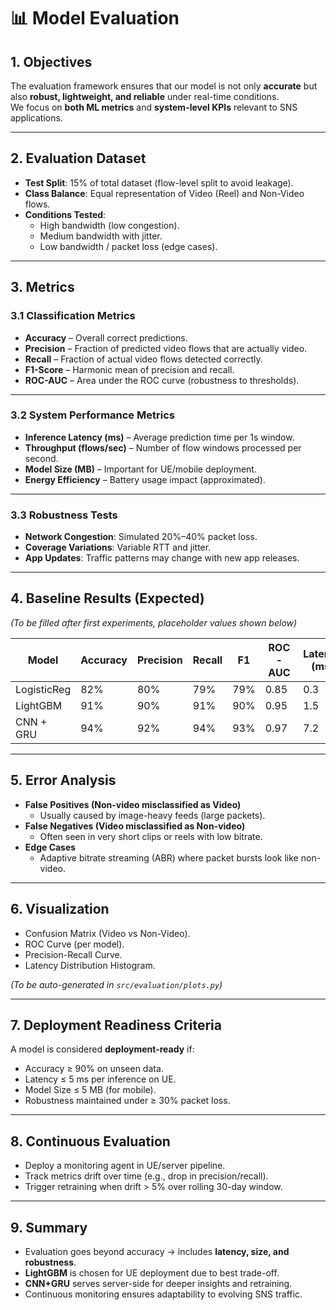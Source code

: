 # 📊 Model Evaluation

## 1. Objectives
The evaluation framework ensures that our model is not only **accurate** but also **robust, lightweight, and reliable** under real-time conditions.  
We focus on **both ML metrics** and **system-level KPIs** relevant to SNS applications.

---

## 2. Evaluation Dataset
- **Test Split**: 15% of total dataset (flow-level split to avoid leakage).  
- **Class Balance**: Equal representation of Video (Reel) and Non-Video flows.  
- **Conditions Tested**:
  - High bandwidth (low congestion).  
  - Medium bandwidth with jitter.  
  - Low bandwidth / packet loss (edge cases).  

---

## 3. Metrics

### 3.1 Classification Metrics
- **Accuracy** – Overall correct predictions.  
- **Precision** – Fraction of predicted video flows that are actually video.  
- **Recall** – Fraction of actual video flows detected correctly.  
- **F1-Score** – Harmonic mean of precision and recall.  
- **ROC-AUC** – Area under the ROC curve (robustness to thresholds).  

---

### 3.2 System Performance Metrics
- **Inference Latency (ms)** – Average prediction time per 1s window.  
- **Throughput (flows/sec)** – Number of flow windows processed per second.  
- **Model Size (MB)** – Important for UE/mobile deployment.  
- **Energy Efficiency** – Battery usage impact (approximated).  

---

### 3.3 Robustness Tests
- **Network Congestion**: Simulated 20%–40% packet loss.  
- **Coverage Variations**: Variable RTT and jitter.  
- **App Updates**: Traffic patterns may change with new app releases.  

---

## 4. Baseline Results (Expected)
*(To be filled after first experiments, placeholder values shown below)*  

| Model       | Accuracy | Precision | Recall | F1 | ROC-AUC | Latency (ms) | Model Size (MB) |
|-------------|----------|-----------|--------|----|---------|--------------|-----------------|
| LogisticReg | 82%      | 80%       | 79%    | 79%| 0.85    | 0.3          | 0.05            |
| LightGBM    | 91%      | 90%       | 91%    | 90%| 0.95    | 1.5          | 3.2             |
| CNN + GRU   | 94%      | 92%       | 94%    | 93%| 0.97    | 7.2          | 14.5            |

---

## 5. Error Analysis
- **False Positives (Non-video misclassified as Video)**  
  - Usually caused by image-heavy feeds (large packets).  
- **False Negatives (Video misclassified as Non-video)**  
  - Often seen in very short clips or reels with low bitrate.  
- **Edge Cases**  
  - Adaptive bitrate streaming (ABR) where packet bursts look like non-video.  

---

## 6. Visualization
- Confusion Matrix (Video vs Non-Video).  
- ROC Curve (per model).  
- Precision-Recall Curve.  
- Latency Distribution Histogram.  

*(To be auto-generated in `src/evaluation/plots.py`)*  

---

## 7. Deployment Readiness Criteria
A model is considered **deployment-ready** if:  
- Accuracy ≥ 90% on unseen data.  
- Latency ≤ 5 ms per inference on UE.  
- Model Size ≤ 5 MB (for mobile).  
- Robustness maintained under ≥ 30% packet loss.  

---

## 8. Continuous Evaluation
- Deploy a monitoring agent in UE/server pipeline.  
- Track metrics drift over time (e.g., drop in precision/recall).  
- Trigger retraining when drift > 5% over rolling 30-day window.  

---

## 9. Summary
- Evaluation goes beyond accuracy → includes **latency, size, and robustness**.  
- **LightGBM** is chosen for UE deployment due to best trade-off.  
- **CNN+GRU** serves server-side for deeper insights and retraining.  
- Continuous monitoring ensures adaptability to evolving SNS traffic.  
